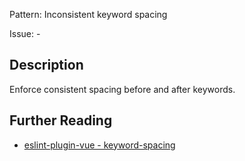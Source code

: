 Pattern: Inconsistent keyword spacing

Issue: -

## Description

Enforce consistent spacing before and after keywords.

## Further Reading

* [eslint-plugin-vue - keyword-spacing](https://eslint.vuejs.org/rules/keyword-spacing.html)
